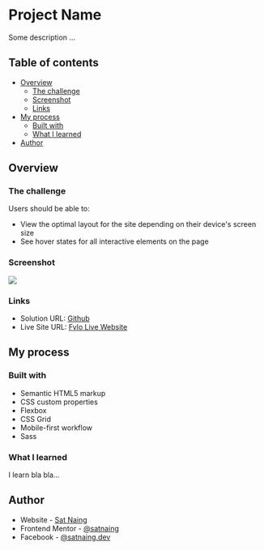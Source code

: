 # Project Name

Some description ...

## Table of contents

- [Overview](#overview)
  - [The challenge](#the-challenge)
  - [Screenshot](#screenshot)
  - [Links](#links)
- [My process](#my-process)
  - [Built with](#built-with)
  - [What I learned](#what-i-learned)
- [Author](#author)

## Overview

### The challenge

Users should be able to:

- View the optimal layout for the site depending on their device's screen size
- See hover states for all interactive elements on the page

### Screenshot

![](./design/Fylo-Website.png)

### Links

- Solution URL: [Github](https://github.com/satnaing/repolink)
- Live Site URL: [Fylo Live Website](https://websitelink.com)

## My process

### Built with

- Semantic HTML5 markup
- CSS custom properties
- Flexbox
- CSS Grid
- Mobile-first workflow
- Sass

### What I learned

I learn bla bla...

## Author

- Website - [Sat Naing](https://www.satnaing.dev)
- Frontend Mentor - [@satnaing](https://www.frontendmentor.io/profile/satnaing)
- Facebook - [@satnaing.dev](https://www.facebook.com/satnaing.dev)
